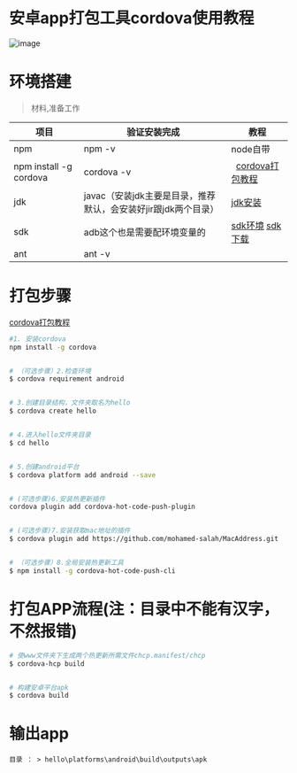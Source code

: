 # 安卓app打包工具cordova使用教程
![image](https://user-images.githubusercontent.com/18028533/27120577-b9a728d0-5116-11e7-94a2-8cd55266ba04.png)



# 环境搭建
> 材料,准备工作

项目  | 验证安装完成 | 教程
------------ | -------------   | -------------
npm  |  npm -v | node自带
npm install -g cordova |  cordova -v |   [cordova打包教程](http://www.jianshu.com/p/60e98587ae89)
jdk  | javac（安装jdk主要是目录，推荐默认，会安装好jir跟jdk两个目录） |  [jdk安装](http://jingyan.baidu.com/article/bea41d435bc695b4c41be648.html)
sdk | adb这个也是需要配环境变量的 | [sdk环境](http://jingyan.baidu.com/article/f71d603757965b1ab641d12a.html)  [sdk下载](http://tools.android-studio.org/index.php/sdk/)
ant | ant -v | 

# 打包步骤
[cordova打包教程](http://www.jianshu.com/p/60e98587ae89)


```bash
#1. 安装cordova 
npm install -g cordova


# （可选步骤）2.检查环境
$ cordova requirement android


# 3.创建目录结构，文件夹取名为hello
$ cordova create hello


# 4.进入hello文件夹目录
$ cd hello


# 5.创建android平台
$ cordova platform add android --save


# (可选步骤)6.安装热更新插件
cordova plugin add cordova-hot-code-push-plugin


# (可选步骤)7.安装获取mac地址的插件
$ cordova plugin add https://github.com/mohamed-salah/MacAddress.git


# （可选步骤）8.全局安装热更新工具
$ npm install -g cordova-hot-code-push-cli

```


# 打包APP流程(注：目录中不能有汉字，不然报错)
```bash
# 使www文件夹下生成两个热更新所需文件chcp.manifest/chcp
$ cordova-hcp build 


# 构建安卓平台apk
$ cordova build
```


# 输出app
`目录 ： > hello\platforms\android\build\outputs\apk`
